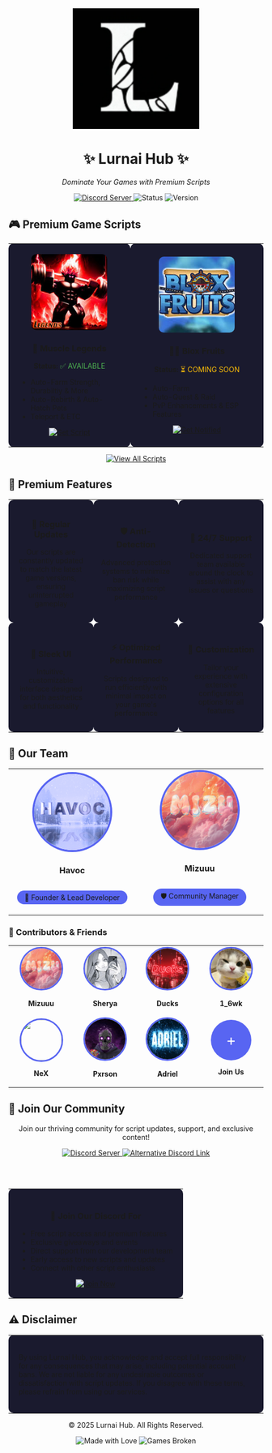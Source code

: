 <div align="center">
  <img src="https://github.com/HVX-Havoc/Lurnai-Hub/blob/main/Github/Capture.PNG" alt="Lurnai Hub Logo" width="250px"/>
  
  # ✨ Lurnai Hub ✨
  
  <p><em>Dominate Your Games with Premium Scripts</em></p>
  
  <div>
    <a href="https://discord.gg/Lurnai" target="_blank">
      <img src="https://img.shields.io/badge/Discord-Join_Server-5865F2?style=for-the-badge&logo=discord&logoColor=white" alt="Discord Server"/>
    </a>
    <img src="https://img.shields.io/badge/Status-Active-success?style=for-the-badge&logo=statuspage&logoColor=white" alt="Status"/>
    <img src="https://img.shields.io/badge/Version-2.5.0-blue?style=for-the-badge&logo=semver&logoColor=white" alt="Version"/>
  </div>
</div>



## 🎮 Premium Game Scripts

<div align="center">
  <table>
    <tr>
      <td align="center" width="400" style="background-color: #1a1a2e; border-radius: 10px; padding: 20px;">
        <img src="https://github.com/HVX-Havoc/Images/blob/main/Muscle%20Legendsss.PNG" width="150" height="150" style="border-radius: 10px; object-fit: cover;" onerror="this.src='https://via.placeholder.com/80x80?text=Muscle+Legends'"/>
        <h3>💪 Muscle Legends</h3>
        <p><strong>Status:</strong> <span style="color: #4CAF50;">✅ AVAILABLE</span></p>
        <ul align="left">
          <li>Auto-Farm Strength, Durabiltiy & More</li>
          <li>Auto-Rebirth & Auto-Hatch Pets</li>
          <li>Teleport & ETC</li>
        </ul>
        <a href="https://discord.gg/Lurnai">
          <img src="https://img.shields.io/badge/Get_Script-5865F2?style=for-the-badge&logo=discord&logoColor=white" alt="Get Script"/>
        </a>
      </td>
      <td align="center" width="400" style="background-color: #1a1a2e; border-radius: 10px; padding: 20px;">
        <img src="https://github.com/HVX-Havoc/Images/blob/main/Blox%20Fruitss.PNG" width="150" height="150" style="border-radius: 10px; object-fit: cover;" onerror="this.src='https://via.placeholder.com/80x80?text=Blox+Fruits'"/>
        <h3>🏴‍☠️ Blox Fruits</h3>
        <p><strong>Status:</strong> <span style="color: #FFC107;">⏳ COMING SOON</span></p>
        <ul align="left">
          <li>Auto-Farm</li>
          <li>Auto-Quest & Raid</li>
          <li>PvP Enhancements & ESP Features</li>
        </ul>
        <a href="https://discord.gg/Lurnai">
          <img src="https://img.shields.io/badge/Get_Notified-5865F2?style=for-the-badge&logo=discord&logoColor=white" alt="Get Notified"/>
        </a>
      </td>
    </tr>
  </table>
  
  <a href="https://discord.gg/Lurnai">
    <img src="https://img.shields.io/badge/View_All_Scripts-5865F2?style=for-the-badge&logo=gamepad&logoColor=white" alt="View All Scripts"/>
  </a>
</div>




## 🚀 Premium Features

<div align="center">
  <table>
    <tr>
      <td align="center" width="33%" style="background-color: #1a1a2e; border-radius: 10px; padding: 15px;">
        <h3>🔄 Regular Updates</h3>
        <p>Our scripts are constantly updated to match the latest game versions, ensuring uninterrupted gameplay</p>
      </td>
      <td align="center" width="33%" style="background-color: #1a1a2e; border-radius: 10px; padding: 15px;">
        <h3>🛡️ Anti-Detection</h3>
        <p>Advanced protection systems to minimize ban risk while maximizing script performance</p>
      </td>
      <td align="center" width="33%" style="background-color: #1a1a2e; border-radius: 10px; padding: 15px;">
        <h3>💬 24/7 Support</h3>
        <p>Dedicated support team available around the clock to assist with any issues or questions</p>
      </td>
    </tr>
    <tr>
      <td align="center" width="33%" style="background-color: #1a1a2e; border-radius: 10px; padding: 15px;">
        <h3>🎨 Sleek UI</h3>
        <p>Intuitive, customizable interface designed for both aesthetics and functionality</p>
      </td>
      <td align="center" width="33%" style="background-color: #1a1a2e; border-radius: 10px; padding: 15px;">
        <h3>⚡ Optimized Performance</h3>
        <p>Scripts designed to run efficiently with minimal impact on your game's performance</p>
      </td>
      <td align="center" width="33%" style="background-color: #1a1a2e; border-radius: 10px; padding: 15px;">
        <h3>🔧 Customization</h3>
        <p>Tailor your experience with extensive configuration options for all features</p>
      </td>
    </tr>
  </table>
</div>


## 👥 Our Team

<div align="center">
  <table>
    <tr>
      <td align="center" width="250">
        <img src="https://github.com/HVX-Havoc/Images/blob/main/standard.gif" width="150" height="150" style="border-radius: 50%; border: 4px solid #5865F2;">
        <h3>Havoc</h3>
        <p style="background-color: #5865F2; padding: 5px 15px; border-radius: 20px; display: inline-block;">👑 Founder & Lead Developer</p>
      </td>
      <td align="center" width="250">
        <img src="https://github.com/HVX-Havoc/Images/blob/main/Mizuuuuu.gif" width="150" height="150" style="border-radius: 50%; border: 4px solid #5865F2;">
        <h3>Mizuuu</h3>
        <p style="background-color: #5865F2; padding: 5px 15px; border-radius: 20px; display: inline-block;">🛡️ Community Manager</p>
      </td>
    </tr>
  </table>
</div>

### 🌟 Contributors & Friends

<div align="center">
  <table>
    <tr>
      <td align="center" width="120">
        <img src="https://github.com/HVX-Havoc/Images/blob/main/Mizuuuuu.gif" width="80" height="80" style="border-radius: 50%; border: 3px solid #5865F2;">
        <p><b>Mizuuu</b></p>
      </td>
      <td align="center" width="120">
        <img src="https://github.com/HVX-Havoc/Images/blob/main/6c78880cb057b0a70f198d1279ee879c%20(1).png" width="80" height="80" style="border-radius: 50%; border: 3px solid #5865F2;">
        <p><b>Sherya</b></p>
      </td>
      <td align="center" width="120">
        <img src="https://github.com/HVX-Havoc/Images/blob/main/standard%20(2).gif" width="80" height="80" style="border-radius: 50%; border: 3px solid #5865F2;">
        <p><b>Ducks</b></p>
      </td>
      <td align="center" width="120">
        <img src="https://github.com/HVX-Havoc/Images/blob/main/1_6wk.PNG" width="80" height="80" style="border-radius: 50%; border: 3px solid #5865F2;">
        <p><b>1_6wk</b></p>
      </td>
    </tr>
    <tr>
      <td align="center" width="120">
        <img src="https://github.com/HVX-Havoc/Images/blob/main/8231821.gif" width="80" height="80" style="border-radius: 50%; border: 3px solid #5865F2;">
        <p><b>NeX</b></p>
      </td>
      <td align="center" width="120">
        <img src="https://github.com/HVX-Havoc/Images/blob/main/Pxrson.gif" width="80" height="80" style="border-radius: 50%; border: 3px solid #5865F2;">
        <p><b>Pxrson</b></p>
      </td>
      <td align="center" width="120">
        <img src="https://github.com/HVX-Havoc/Images/blob/main/Adriel.jfif" width="80" height="80" style="border-radius: 50%; border: 3px solid #5865F2;">
        <p><b>Adriel</b></p>
      </td>
      <td align="center" width="120">
        <div style="width: 80px; height: 80px; border-radius: 50%; background-color: #5865F2; margin: 0 auto; display: flex; align-items: center; justify-content: center; font-size: 30px; color: white;">+</div>
        <p><b>Join Us</b></p>
      </td>
    </tr>
  </table>
</div>

## 📱 Join Our Community

<div align="center">
  <p>Join our thriving community for script updates, support, and exclusive content!</p>
  
  <a href="https://discord.gg/Lurnai">
    <img src="https://img.shields.io/badge/Discord-Main_Server-5865F2?style=for-the-badge&logo=discord&logoColor=white" alt="Discord Server">
  </a>
  
  <a href="https://discord.gg/BWZ4Qyfn9e">
    <img src="https://img.shields.io/badge/Discord-Alternative_Link-5865F2?style=for-the-badge&logo=discord&logoColor=white" alt="Alternative Discord Link">
  </a>
  
  <br><br>
  
  <table>
    <tr>
      <td align="center" style="background-color: #1a1a2e; border-radius: 10px; padding: 20px;">
        <h3>🎁 Join Our Discord For</h3>
        <ul align="left">
          <li>Free script access and premium features</li>
          <li>Exclusive giveaways and events</li>
          <li>Direct support from our development team</li>
          <li>Early access to new scripts and updates</li>
          <li>Connect with other script enthusiasts</li>
        </ul>
        <a href="https://discord.gg/Lurnai">
          <img src="https://img.shields.io/badge/JOIN_NOW-5865F2?style=for-the-badge&logo=discord&logoColor=white" alt="Join Now">
        </a>
      </td>
    </tr>
  </table>
</div>

## ⚠️ Disclaimer

<div align="center">
  <table>
    <tr>
      <td style="background-color: #1a1a2e; border-radius: 10px; padding: 20px;">
        <p>By using Lurnai Hub, you acknowledge and accept full responsibility for any consequences that may arise, including potential account bans. We are not liable for any undesirable outcomes or dissatisfaction with script updates. If you disagree with these terms, please refrain from using our services.</p>
      </td>
    </tr>
  </table>
</div>

<div align="center">
  <p>© 2025 Lurnai Hub. All Rights Reserved.</p>
  <p>
    <img src="https://img.shields.io/badge/Made_with-❤️-ff69b4?style=flat-square" alt="Made with Love">
    <img src="https://img.shields.io/badge/Games_Broken-Many-orange?style=flat-square" alt="Games Broken">
  </p>
</div>
